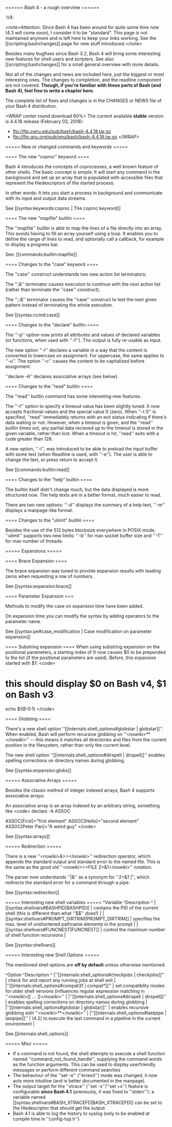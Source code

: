 ====== Bash 4 - a rough overview ======

:V4:

&lt;note&gt;Attention: Since Bash 4 has been around for quite some time now (4.3 will come soon), I consider it to be &quot;standard&quot;. This page is not maintained anymore and is left here to keep your links working. See the [[scripting:bashchanges]] page for new stuff introduced.&lt;/note&gt;

Besides many bugfixes since Bash 3.2, Bash 4 will bring some interesting new
features for shell users and scripters. See also [[scripting:bashchanges]] for a small general overview with more details.

Not all of the changes and news are included here, just the biggest or
most interesting ones. The changes to completion, and the readline component
are not covered. **Though, if you're familiar with these parts of Bash (and Bash 4), 
feel free to write a chapter here.**

The complete list of fixes and changes is in the CHANGES or NEWS file of your
Bash 4 distribution.

&lt;WRAP center round download 60%&gt;
The current available **stable** version is  4.4.18 release (February 03, 2018):
  * ftp://ftp.cwru.edu/pub/bash/bash-4.4.18.tar.gz
  * ftp://ftp.gnu.org/pub/gnu/bash/bash-4.4.18.tar.gz
&lt;/WRAP&gt;



===== New or changed commands and keywords =====

==== The new &quot;coproc&quot; keyword ====

Bash 4 introduces the concepts of coprocesses, a well known feature of other
shells. The basic concept is simple: It will start any command in the background
and set up an array that is populated with accessible files that represent the
filedescriptors of the started process.

In other words: It lets you start a process in background and communicate with
its input and output data streams.

See [[syntax:keywords:coproc | The coproc keyword]]

==== The new &quot;mapfile&quot; builtin ====

The ''mapfile'' builtin is able to map the lines of a file directly into an
array. This avoids having to fill an array yourself using a loop. It enables you to define
the range of lines to read, and optionally call a callback, for example to
display a progress bar.

See: [[commands:builtin:mapfile]]

==== Changes to the &quot;case&quot; keyword ====

The ''case'' construct understands two new action list terminators:

The '';&amp;'' terminator causes execution to continue with the next action list
(rather than terminate the ''case'' construct).

The '';;&amp;'' terminator causes the ''case'' construct to test the next given
pattern instead of terminating the whole execution.

See [[syntax:ccmd:case]]

==== Changes to the &quot;declare&quot; builtin ====

The ''-p'' option now prints all attributes and values of declared variables (or
functions, when used with ''-f''). The output is fully re-usable as input.

The new option ''-l'' declares a variable in a way that the content is
converted to lowercase on assignment. For uppercase, the same applies to
''-u''. The option ''-c'' causes the content to be capitalized before
assignment.

''declare -A'' declares associative arrays (see below).

==== Changes to the &quot;read&quot; builtin ====

The ''read'' builtin command has some interesting new features.

The ''-t'' option to specify a timeout value has been slightly tuned. It now
accepts fractional values and the special value 0 (zero). When ''-t 0'' is
specified, ''read'' immediately returns with an exit status indicating if
there's data waiting or not. However, when a timeout is given, and the ''read''
builtin times out, any partial data recieved up to the timeout is stored in the
given variable, rather than lost. When a timeout is hit, ''read'' exits with a
code greater than 128.

A new option, ''-i'', was introduced to be able to preload the input buffer with
some text (when Readline is used, with ''-e''). The user is able to change the
text, or press return to accept it.

See [[commands:builtin:read]]

==== Changes to the &quot;help&quot; builtin ====

The builtin itself didn't change much, but the data displayed is more structured
now. The help texts are in a better format, much easier to read.

There are two new options: ''-d'' displays the summary of a help text, ''-m''
displays a manpage-like format.

==== Changes to the &quot;ulimit&quot; builtin ====

Besides the use of the 512 bytes blocksize everywhere in POSIX mode, ''ulimit''
supports two new limits: ''-b'' for max socket buffer size and ''-T'' for max
number of threads.

===== Expansions =====

==== Brace Expansion ====

The brace expansion was tuned to provide expansion results with leading zeros
when requesting a row of numbers.

See [[syntax:expansion:brace]]

==== Parameter Expansion ===

Methods to modify the case on expansion time have been added.

On expansion time you can modify the syntax by adding operators to the parameter
name.

See [[syntax:pe#case_modification | Case modification on parameter expansion]]

==== Substring expansion ====
When using substring expansion on the positional parameters, a starting
index of 0 now causes $0 to be prepended to the list (if the positional parameters are used). Before, this expansion
started with $1:
&lt;code&gt;
# this should display $0 on Bash v4, $1 on Bash v3
echo ${@:0:1}
&lt;/code&gt;

==== Globbing ====

There's a new shell option ''[[internals:shell_options#globstar | globstar]]''. When enabled, Bash will perform
recursive globbing on ''&lt;nowiki&gt;**&lt;/nowiki&gt;'' -- this means it matches all directories and files
from the current position in the filesystem, rather than only the current level.

The new shell option  ''[[internals:shell_options#dirspell | dirspell]]'' enables spelling corrections on directory
names during globbing.

See [[syntax:expansion:globs]]

===== Associative Arrays =====

Besides the classic method of integer indexed arrays, Bash 4 supports associative arrays.

An associative array is an array indexed by an arbitrary string, something like
&lt;code&gt;
declare -A ASSOC

ASSOC[First]=&quot;first element&quot;
ASSOC[Hello]=&quot;second element&quot;
ASSOC[Peter Pan]=&quot;A weird guy&quot;
&lt;/code&gt;

See [[syntax:arrays]]

===== Redirection =====

There is a new ''&lt;nowiki&gt;&amp;&gt;&gt;&lt;/nowiki&gt;'' redirection operator, which appends the standard output
and standard error to the named file. This is the same as the good old ''&lt;nowiki&gt;&gt;&gt;FILE 2&gt;&amp;1&lt;/nowiki&gt;''
notation.

The parser now understands ''|&amp;'' as a synonym for ''2&gt;&amp;1 |'', which redirects
the standard error for a command through a pipe.

See [[syntax:redirection]]

===== Interesting new shell variables =====
^Variable ^Description ^
|[[syntax:shellvars#BASHPID|BASHPID]] | contains the PID of the current shell (this is different than what ''$$'' does!) |
|[[syntax:shellvars#PROMPT_DIRTRIM|PROMPT_DIRTRIM]] | specifies the max. level of unshortened pathname elements in the prompt |
|[[syntax:shellvars#FUNCNEST|FUNCNEST]] | control the maximum number of shell function recursions |

See [[syntax:shellvars]]

===== Interesting new Shell Options =====

The mentioned shell options are **off by default** unless otherwise mentioned.

^Option ^Description ^
|''[[internals:shell_options#checkjobs | checkjobs]]'' | check for and report any running jobs at shell exit |
|''[[internals:shell_options#compat31 | compat*]]'' | set compatiblity modes for older shell versions (influences regular expression matching in ''&lt;nowiki&gt;[[ ... ]]&lt;/nowiki&gt;'' |
|''[[internals:shell_options#dirspell | dirspell]]'' | enables spelling corrections on directory names during globbing |
|''[[internals:shell_options#globstar | globstar]]'' | enables recursive globbing with ''&lt;nowiki&gt;**&lt;/nowiki&gt;'' |
|''[[internals:shell_options#lastpipe | lastpipe]]'' | (4.2) to execute the last command in a pipeline in the current environment |


See [[internals:shell_options]]

===== Misc =====

  * If a command is not found, the shell attempts to execute a shell function named ''command_not_found_handle'', supplying the command words as the function arguments. This can be used to display userfriendly messages or perform different command searches
  * The behaviour of the ''set -e'' (''errexit'') mode was changed, it now acts more intuitive (and is better documented in the manpage).
  * The output target for the ''xtrace'' (''set -x''/''set +x'') feature is configurable **since Bash 4.1** (previously, it was fixed to ''stderr''): a variable named [[syntax:shellvars#BASH_XTRACEFD|BASH_XTRACEFD]] can be set to the filedescriptor that should get the output
  * Bash 4.1 is able to log the history to syslog (only to be enabled at compile time in ''config-top.h'')
